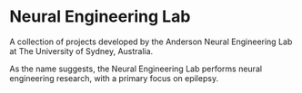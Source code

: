 # Neural Engineering Lab

A collection of projects developed by the Anderson Neural Engineering Lab at The University of Sydney, Australia.

As the name suggests, the Neural Engineering Lab performs neural engineering research, with a primary focus on epilepsy.
